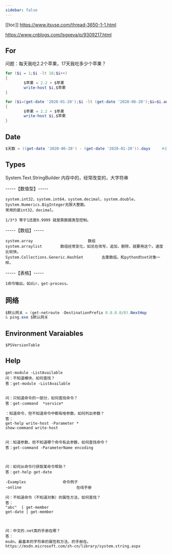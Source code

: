 ```yaml
---
sidebar: false
---
```

[[toc]]
https://www.itsvse.com/thread-3650-1-1.html

https://www.cnblogs.com/lsgxeva/p/9309217.html

## For
问题：每天我吃2.2个苹果，17天我吃多少个苹果？

```powershell
for ($i = 1;$i -lt 18;$i++)
{
        $苹果 = 2.2 + $苹果
        write-host $i,$苹果
}
```

```powershell
for ($i=(get-date '2020-01-20');$i -lt (get-date '2020-06-20');$i=$i.adddays(1))
{
        $苹果 = 2.2 + $苹果
        write-host $i,$苹果
}
```

## Date

```powershell
$天数 = ((get-date '2020-06-20') - (get-date '2020-01-20')).days     #值152
```

## Types
System.Text.StringBuilder        内存中的，经常改变的，大字符串

-----【数值型】-----
```
system.int32，system.int64，system.decimal，system.double，System.Numerics.BigInteger无限大整数。
常用的是int32，decimal。

1/3*3 等于1还是0.9999 就是靠数据类型控制。
```
-----【数组】-----
```
system.array                        数组
system.arraylist        数组经常变化，如总在改写，追加，删除，就要用这个。速度比较快。
System.Collections.Generic.HashSet        去重数组。和python的set对象一样。
```
-----【表格】-----
```
1命令输出。如dir，get-process。
```
## 网络
```powershell
$默认网关 = (get-netroute -DestinationPrefix 0.0.0.0/0).NextHop
& ping.exe $默认网关
```

## Environment Varaiables

```
$PSVersionTable
```
## Help

```
get-module -ListAvailable
问：不知道模块，如何查找？
答：get-module -ListAvailable


问：只知道命令的一部分，如何查找命令？
答：get-command  *service*

：知道命令，但不知道命令中都有啥参数，如何列出参数？
答：
get-help write-host -Parameter *
show-command write-host


问：知道参数，但不知道哪个命令有此参数，如何查找命令？
答：get-command -ParameterName encoding



问：如何从命令行获取某命令帮助？
答：get-help get-date

-Examples                命令例子
-online                        在线手册

问：不知道命令（不知道对象）的属性方法，如何查找？
答：
"abc"  | get-member
get-date | get-member



问：中文的.net类的手册在哪？
答：
msdn。最基本的字符串的属性和方法，的手册在。
https://msdn.microsoft.com/zh-cn/library/system.string.aspx
```
